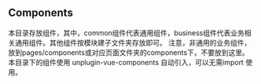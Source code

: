 ## Components

本目录存放组件，其中，common组件代表通用组件，business组件代表业务相关通用组件。其他组件按模块建子文件夹存放即可。
注意，非通用的业务组件，放到pages/components或对应页面文件夹的components下，不要放到这里。
本目录下的组件使用 unplugin-vue-components 自动引入，可以无需import 使用。
